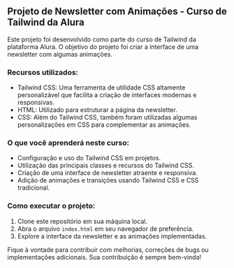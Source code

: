 ## Projeto de Newsletter com Animações - Curso de Tailwind da Alura

Este projeto foi desenvolvido como parte do curso de Tailwind da plataforma Alura. O objetivo do projeto foi criar a interface de uma newsletter com algumas animações.

### Recursos utilizados:

- Tailwind CSS: Uma ferramenta de utilidade CSS altamente personalizável que facilita a criação de interfaces modernas e responsivas.
- HTML: Utilizado para estruturar a página da newsletter.
- CSS: Além do Tailwind CSS, também foram utilizadas algumas personalizações em CSS para complementar as animações.

### O que você aprenderá neste curso:

- Configuração e uso do Tailwind CSS em projetos.
- Utilização das principais classes e recursos do Tailwind CSS.
- Criação de uma interface de newsletter atraente e responsiva.
- Adição de animações e transições usando Tailwind CSS e CSS tradicional.

### Como executar o projeto:

1. Clone este repositório em sua máquina local.
2. Abra o arquivo `index.html` em seu navegador de preferência.
3. Explore a interface da newsletter e as animações implementadas.

Fique à vontade para contribuir com melhorias, correções de bugs ou implementações adicionais. Sua contribuição é sempre bem-vinda!

